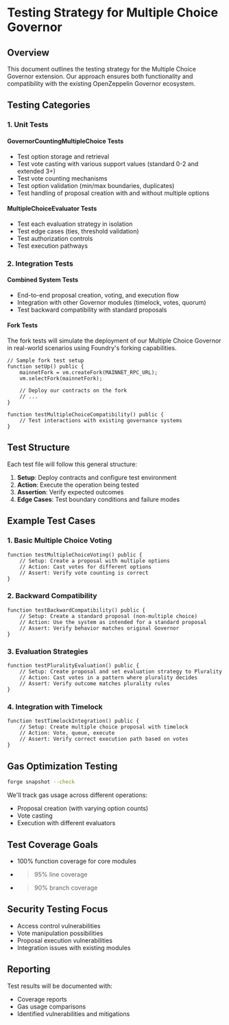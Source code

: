 # Testing Strategy for Multiple Choice Governor

## Overview

This document outlines the testing strategy for the Multiple Choice Governor extension. Our approach ensures both functionality and compatibility with the existing OpenZeppelin Governor ecosystem.

## Testing Categories

### 1. Unit Tests

#### GovernorCountingMultipleChoice Tests
- Test option storage and retrieval
- Test vote casting with various support values (standard 0-2 and extended 3+)
- Test vote counting mechanisms
- Test option validation (min/max boundaries, duplicates)
- Test handling of proposal creation with and without multiple options

#### MultipleChoiceEvaluator Tests
- Test each evaluation strategy in isolation
- Test edge cases (ties, threshold validation)
- Test authorization controls
- Test execution pathways

### 2. Integration Tests

#### Combined System Tests
- End-to-end proposal creation, voting, and execution flow
- Integration with other Governor modules (timelock, votes, quorum)
- Test backward compatibility with standard proposals

#### Fork Tests
The fork tests will simulate the deployment of our Multiple Choice Governor in real-world scenarios using Foundry's forking capabilities.

```solidity
// Sample fork test setup
function setUp() public {
    mainnetFork = vm.createFork(MAINNET_RPC_URL);
    vm.selectFork(mainnetFork);
    
    // Deploy our contracts on the fork
    // ...
}

function testMultipleChoiceCompatibility() public {
    // Test interactions with existing governance systems
}
```

## Test Structure

Each test file will follow this general structure:

1. **Setup**: Deploy contracts and configure test environment
2. **Action**: Execute the operation being tested
3. **Assertion**: Verify expected outcomes
4. **Edge Cases**: Test boundary conditions and failure modes

## Example Test Cases

### 1. Basic Multiple Choice Voting

```solidity
function testMultipleChoiceVoting() public {
    // Setup: Create a proposal with multiple options
    // Action: Cast votes for different options
    // Assert: Verify vote counting is correct
}
```

### 2. Backward Compatibility

```solidity
function testBackwardCompatibility() public {
    // Setup: Create a standard proposal (non-multiple choice)
    // Action: Use the system as intended for a standard proposal
    // Assert: Verify behavior matches original Governor
}
```

### 3. Evaluation Strategies

```solidity
function testPluralityEvaluation() public {
    // Setup: Create proposal and set evaluation strategy to Plurality
    // Action: Cast votes in a pattern where plurality decides
    // Assert: Verify outcome matches plurality rules
}
```

### 4. Integration with Timelock

```solidity
function testTimelockIntegration() public {
    // Setup: Create multiple choice proposal with timelock
    // Action: Vote, queue, execute
    // Assert: Verify correct execution path based on votes
}
```

## Gas Optimization Testing

```bash
forge snapshot --check
```

We'll track gas usage across different operations:
- Proposal creation (with varying option counts)
- Vote casting
- Execution with different evaluators

## Test Coverage Goals

- 100% function coverage for core modules
- >95% line coverage
- >90% branch coverage

## Security Testing Focus

- Access control vulnerabilities
- Vote manipulation possibilities
- Proposal execution vulnerabilities
- Integration issues with existing modules

## Reporting

Test results will be documented with:
- Coverage reports
- Gas usage comparisons
- Identified vulnerabilities and mitigations 